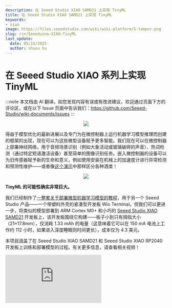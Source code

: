 ```yaml
---
description: 在 Seeed Studio XIAO SAMD21 上实现 TinyML
title: 在 Seeed Studio XIAO SAMD21 上实现 TinyML
keywords:
- xiao
image: https://files.seeedstudio.com/wiki/wiki-platform/S-tempor.png
slug: /cn/Seeeduino-XIAO-TinyML
last_update:
  date: 05/15/2025
  author: shuxu hu
---
```


# 在 Seeed Studio XIAO 系列上实现 TinyML

:::note
本文档由 AI 翻译。如您发现内容有误或有改进建议，欢迎通过页面下方的评论区，或在以下 Issue 页面中告诉我们：https://github.com/Seeed-Studio/wiki-documents/issues
:::

<div align="center"><img width={400} src="https://files.seeedstudio.com/wiki/Wio-Terminal-TinyML-EI-1/Seeeduino-XIAO-pinout.jpg" /></div>

得益于模型优化的最新进展以及专门为在微控制器上运行机器学习模型推理而创建的框架的出现，现在可以为这些微型设备赋予更多智能。我们现在可以在微控制器上部署神经网络，用于音频场景识别（例如大象活动或玻璃破碎的声音）、热词检测（通过特定短语激活设备）甚至简单的图像识别任务。嵌入微控制器的设备可以为旧传感器赋予新的生命和意义，例如使用安装在机械上的加速度计进行异常检测和预测性维护——或者像[这个演示](https://wiki.seeedstudio.com/Wio-Terminal-Edge-Impulse-Distinguish-Alochol/)中那样区分各种酒类！
<div align="center"><img src="https://files.seeedstudio.com/wiki/Wio-Terminal-Edge-Impulse/booze.jpg" /></div>

**TinyML 的可能性确实非常巨大。**

我们已经制作了[一整套关于部署微型机器学习模型的教程](https://wiki.seeedstudio.com/Wio-Terminal-TinyML/)，用于另一个 Seeed Studio 产品——一个带塑料外壳的紧凑型开发板 Wio Terminal。但我们可以更进一步，将类似的模型部署到 ARM Cortex M0+ 和小巧的 [Seeed Studio XIAO SAMD21](https://www.seeedstudio.com/Seeeduino-XIAO-Arduino-Microcontroller-SAMD21-Cortex-M0+-p-4426.html) 开发板上，该开发板围绕它构建——板子小到只有拇指大小（21×17.8mm），仅消耗 1.33 mAh 的电量（这意味着它可以在 150 mA 电池上工作约 112 小时，如果进入深度睡眠则时间更长），成本仅为 4.3 美元。

本项目涵盖了在 Seeed Studio XIAO SAMD21 和 Seeed Studio XIAO RP2040 开发板上训练和部署模型的过程。有关更多信息，请查看相关视频！

<iframe width={560} height={315} src="https://www.youtube.com/embed/04_7U8MzVKg" frameBorder={0} allow="accelerometer; autoplay; encrypted-media; gyroscope; picture-in-picture" allowFullScreen />

## 数据采集和模型训练

软件工程师花费大量时间坐在椅子上盯着发光的屏幕。到了晚上，保持正确的姿势变得困难。如果有一种设备可以学习你的特定身体姿势，区分正确和错误的姿势，并在你过度弯腰或进入“Python 姿势”时提醒你，那该多好……等等，这种设备是可以实现的！

<div align="center"><img src="https://files.seeedstudio.com/wiki/Seeeduino-XIAO/img/utxkrcg5yss61.png" /></div>

为机器学习模型提供数据的最佳传感器显然是加速度计。原始的 Seeed Studio XIAO SAMD21 和 Seeed Studio XIAO RP2040 由于体积非常小，没有配备加速度计传感器，而较新的 Seeed Studio XIAO nRF52840 Sense 则内置了加速度计。

如果你使用原始的 Seeed Studio XIAO SAMD21 和 Seeed Studio XIAO RP2040，可以将 [Grove LIS3DH 加速度计](https://wiki.seeedstudio.com/Grove-3-Axis-Digital-Accelerometer-LIS3DHTR/) 模块连接到 [Seeed Studio XIAO 扩展板](https://www.seeedstudio.com/Seeeduino-XIAO-Expansion-board-p-4746.html)，然后开始收集数据。为每种姿势收集 3 个数据样本，每个样本 60 秒，设备固定在背部的 T 恤上。

<div align="center"><img src="https://files.seeedstudio.com/wiki/Seeeduino-XIAO/img/image-31.png" /></div>

对于每个样本，保持相同的姿势，但包括一些手臂、头部和躯干的运动，以模拟正常活动。

<div align="center"><img src="https://files.seeedstudio.com/wiki/Seeeduino-XIAO/img/image-32.png" /></div>

选择 5 秒时间窗口，窗口移动为 1 秒，并使用 Flatten 处理块，因为我们处理的是非常缓慢移动的数据。一个非常简单的全连接网络提供了良好的准确性。在文章底部的参考部分，你可以找到 Edge Impulse 项目的公共版本链接。

<div align="center"><img src="https://files.seeedstudio.com/wiki/Seeeduino-XIAO/img/image-33.png" /></div>

通过收集更多数据并确保能够通过设备在衣物上的不同位置变化识别正确和错误的姿势，可以进行一些改进。由于设备被设计为个人使用设备，因此不需要对不同人的姿势进行泛化，并且可以轻松重新训练。你可以在 Live classification 标签中检查训练后它对你的姿势检测效果。

## 模型部署

在对准确性满意后，将生成的模型下载为 Arduino 库，并将其复制到 Arduino 的 sketches/libraries 文件夹中。你可以在文章底部的参考部分找到示例代码。示例代码收集 5 秒样本，执行推理，并在检测到错误姿势之一时打开蜂鸣器。

```cpp
void loop()
{

    ei_printf("正在采样...\n");

    // 在这里分配一个缓冲区，用于存储从 IMU 读取的值
    float buffer[EI_CLASSIFIER_DSP_INPUT_FRAME_SIZE] = { 0 };

    for (size_t ix = 0; ix < EI_CLASSIFIER_DSP_INPUT_FRAME_SIZE; ix += 3) {
        // 确定下一个时间点（然后稍后休眠）
        uint64_t next_tick = micros() + (EI_CLASSIFIER_INTERVAL_MS * 1000);

        lis.getAcceleration(&buffer[ix], &buffer[ix+1], &buffer[ix + 2]);
        buffer[ix + 0] *= CONVERT_G_TO_MS2;
        buffer[ix + 1] *= CONVERT_G_TO_MS2;
        buffer[ix + 2] *= CONVERT_G_TO_MS2;

        delayMicroseconds(next_tick - micros());
    }

    // 将原始缓冲区转换为可以分类的信号
    signal_t signal;
    int err = numpy::signal_from_buffer(buffer, EI_CLASSIFIER_DSP_INPUT_FRAME_SIZE, &signal);
    if (err != 0) {
        ei_printf("从缓冲区创建信号失败 (%d)\n", err);
        return;
    }

    // 运行分类器
    ei_impulse_result_t result = { 0 };

    err = run_classifier(&signal, &result, debug_nn);
    if (err != EI_IMPULSE_OK) {
        ei_printf("错误：运行分类器失败 (%d)\n", err);
        return;
    }

    // 打印预测结果
    ei_printf("预测结果 ");
    ei_printf("(DSP: %d 毫秒, 分类: %d 毫秒, 异常: %d 毫秒)",
        result.timing.dsp, result.timing.classification, result.timing.anomaly);
    ei_printf(": \n");
    for (size_t ix = 0; ix < EI_CLASSIFIER_LABEL_COUNT; ix++) {
        ei_printf("    %s: %.5f\n", result.classification[ix].label, result.classification[ix].value);
    }
#if EI_CLASSIFIER_HAS_ANOMALY == 1
    ei_printf("    异常分数: %.3f\n", result.anomaly);
#endif
    
  if (result.classification[1].value > ALARM_THRESHOLD || result.classification[2].value > ALARM_THRESHOLD)
  {     
  tone(BUZZER_PIN, 523, 250);
  delay(250);
  noTone(BUZZER_PIN);
  delay(250);  
  tone(BUZZER_PIN, 523, 250);
  delay(250);  
  noTone(BUZZER_PIN);    
  }

}
```

由于这是相对缓慢变化的数据，并且我们不需要快速响应时间，普通的顺序推理管道非常适合这个应用场景。

更进一步的选择是使用最新的 Seeed Studio XIAO nRF52840，并将设备连接到用户的智能手机，这样可以实现更好的警报、统计等功能。

祝您玩得开心，并记得保持良好的姿势！

## 参考

- [Edge Impulse 公共项目](https://studio.edgeimpulse.com/public/20025/latest)

- [项目 Github](https://github.com/Seeed-Studio/Seeed_Arduino_Sketchbook/tree/master/examples/SeeeduinoXIAO_TinyML_7_Posture_Detection)